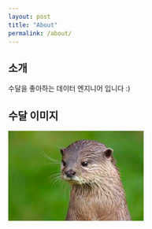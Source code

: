 ```yaml
---
layout: post
title: "About"
permalink: /about/
---
```


## 소개
수달을 좋아하는 데이터 엔지니어 입니다 :)

## 수달 이미지
![sudal 1](../images/수달1.png)
